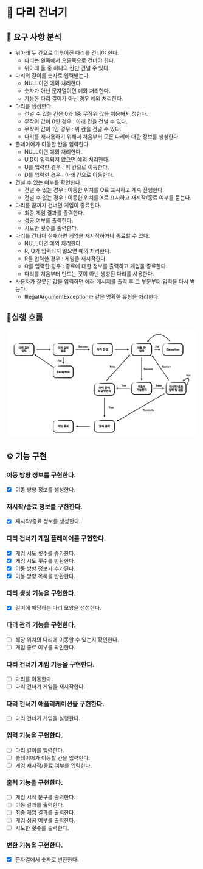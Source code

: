 # 🌉 다리 건너기

## 📝 요구 사항 분석

- 위아래 두 칸으로 이루어진 다리를 건너야 한다.
    - 다리는 왼쪽에서 오른쪽으로 건너야 한다.
    - 위아래 둘 중 하나의 칸만 건널 수 있다.
- 다리의 길이를 숫자로 입력받는다.
    - NULL이면 예외 처리한다.
    - 숫자가 아닌 문자열이면 예외 처리한다.
    - 가능한 다리 길이가 아닌 경우 예외 처리한다.
- 다리를 생성한다.
    - 건널 수 있는 칸은 0과 1중 무작위 값을 이용해서 정한다.
    - 무작위 값이 0인 경우 : 아래 칸을 건널 수 있다.
    - 무작위 값이 1인 경우 : 위 칸을 건널 수 있다.
    - 다리를 재사용하기 위해서 처음부터 모든 다리에 대한 정보를 생성한다.
- 플레이어가 이동할 칸을 입력한다.
    - NULL이면 예외 처리한다.
    - U,D이 입력되지 않으면 예외 처리한다.
    - U를 입력한 경우 : 위 칸으로 이동한다.
    - D를 입력한 경우 : 아래 칸으로 이동한다.
- 건널 수 있는 여부를 확인한다.
    - 건널 수 있는 경우 : 이동한 위치를 O로 표시하고 계속 진행한다.
    - 건널 수 없는 경우 : 이동한 위치를 X로 표시하고 재시작/종료 여부를 묻는다.
- 다리를 끝까지 건너면 게임이 종료된다.
    - 최종 게임 결과를 출력한다.
    - 성공 여부를 출력한다.
    - 시도한 횟수를 출력한다.
- 다리를 건너다 실패하면 게임을 재시작하거나 종료할 수 있다.
    - NULL이면 예외 처리한다.
    - R, Q가 입력되지 않으면 예외 처리한다.
    - R을 입력한 경우 : 게임을 재시작한다.
    - Q를 입력한 경우 : 종료에 대한 정보를 출력하고 게임을 종료한다.
    - 다리를 처음부터 만드는 것이 아닌 생성된 다리를 사용한다.
- 사용자가 잘못된 값을 입력하면 에러 메시지를 출력 후 그 부분부터 입력을 다시 받는다.
    - IllegalArgumentException과 같은 명확한 유형을 처리한다.

## 🌊실행 흐름

![flow](./flow.jpeg)

## ⚙️ 기능 구현

### 이동 방향 정보를 구현한다.

- [x] 이동 방향 정보를 생성한다.

### 재시작/종료 정보를 구현한다.

- [x] 재시작/종료 정보를 생성한다.

### 다리 건너기 게임 플레이어를 구현한다.

- [x] 게임 시도 횟수를 증가한다.
- [x] 게임 시도 횟수를 반환한다.
- [x] 이동 방향 정보가 추가된다.
- [x] 이동 방향 목록을 반환한다.

### 다리 생성 기능을 구현한다.

- [x] 길이에 해당하는 다리 모양을 생성한다.

### 다리 관리 기능을 구현한다.

- [ ] 해당 위치의 다리에 이동할 수 있는지 확인한다.
- [ ] 게임 종료 여부를 확인한다.

### 다리 건너기 게임 기능을 구현한다.

- [ ] 다리를 이동한다.
- [ ] 다리 건너기 게임을 재시작한다.

### 다리 건너기 애플리케이션을 구현한다.

- [ ] 다리 건너기 게임을 실행한다.

### 입력 기능을 구현한다.

- [ ] 다리 길이를 입력한다.
- [ ] 플레이어가 이동할 칸을 입력한다.
- [ ] 게임 재시작/종료 여부를 입력한다.

### 출력 기능을 구현한다.

- [ ] 게임 시작 문구를 출력한다.
- [ ] 이동 결과를 출력한다.
- [ ] 최종 게임 결과를 출력한다.
- [ ] 게임 성공 여부를 출력한다.
- [ ] 시도한 횟수를 출력한다.

### 변환 기능을 구현한다.

- [x] 문자열에서 숫자로 변환한다.